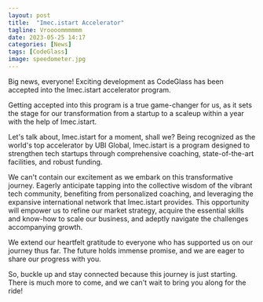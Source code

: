 ```yaml
---
layout: post
title:  "Imec.istart Accelerator"
tagline: Vroooommmmmm
date: 2023-05-25 14:17
categories: [News]
tags: [CodeGlass]
image: speedometer.jpg
---
```

Big news, everyone! Exciting development as CodeGlass has been accepted into the Imec.istart accelerator program.

Getting accepted into this program is a true game-changer for us, as it sets the stage for our transformation from a startup to a scaleup within a year with the help of Imec.istart.

Let's talk about, Imec.istart for a moment, shall we? Being recognized as the world's top accelerator by UBI Global, Imec.istart is a program designed to strengthen tech startups through comprehensive coaching, state-of-the-art facilities, and robust funding.

We can't contain our excitement as we embark on this transformative journey. Eagerly anticipate tapping into the collective wisdom of the vibrant tech community, benefiting from personalized coaching, and leveraging the expansive international network that Imec.istart provides. This opportunity will empower us to refine our market strategy, acquire the essential skills and know-how to scale our business, and adeptly navigate the challenges accompanying growth.

We extend our heartfelt gratitude to everyone who has supported us on our journey thus far. The future holds immense promise, and we are eager to share our progress with you.

So, buckle up and stay connected because this journey is just starting. There is much more to come, and we can't wait to bring you along for the ride!
